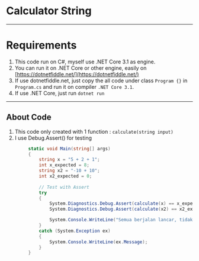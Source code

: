 # Calculator String

____

# Requirements
1. This code run on C#, myself use .NET Core 3.1 as engine.
2. You can run it on .NET Core or other engine, easily on [https://dotnetfiddle.net/](https://dotnetfiddle.net/)
3. If use dotnetfiddle.net, just copy the all code under class `Program {}` in `Program.cs` and run it on compiler `.NET Core 3.1`. 
4. If use .NET Core, just run `dotnet run`

___

## About Code

1. This code only created with 1 function : `calculate(string input)`
2. I use Debug.Assert() for testing
   ```csharp
        static void Main(string[] args)
        {
            string x = "5 + 2 + 1";
            int x_expected = 8;
            string x2 = "-10 + 10";
            int x2_expected = 0;
            
            // Test with Assert
            try 
            {
                System.Diagnostics.Debug.Assert(calculate(x) == x_expected, "Error");
                System.Diagnostics.Debug.Assert(calculate(x2) == x2_expected, "Error");

                System.Console.WriteLine("Semua berjalan lancar, tidak ada error");
            } 
            catch (System.Exception ex)
            {
                System.Console.WriteLine(ex.Message);
            }
        }

   ```